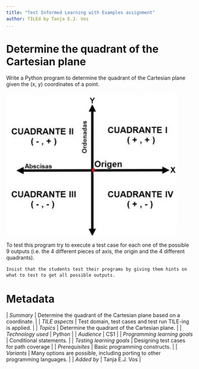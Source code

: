 ```yaml
---
title: "Test Informed Learning with Examples assignment"
author: TILEd by Tanja E.J. Vos
...
```


# Determine the quadrant of the Cartesian plane





Write a Python program to determine the quadrant of the Cartesian
plane given the (x, y) coordinates of a point.

![image](images/cuadrant.png)

To test this program try to execute a test case for each one of the
possible 9 outputs (i.e. the 4 different pieces of axis, the origin
and the 4 different quadrants).

```testruntile
Insist that the students test their programs by giving them hints on
what to test to get all possible outputs.
```

# Metadata

| *Summary*                     | Determine the quadrant of the Cartesian plane based on a coordinate. |
| *TILE aspects*                | Test domain, test cases and test run TILE-ing is applied. |
| *Topics*                      | Determine the quadrant of the Cartesian plane. |
| *Technology used*             | Python |
| *Audience*                    | CS1 |
| *Programming learning goals*  | Conditional statements. |
| *Testing learning goals*      | Designing test cases for path coverage |
| *Prerequisites*               | Basic programming constructs. |
| *Variants*                    | Many options are possible, including porting to other programming languages. | 
| *Added by*                    | Tanja E.J. Vos |   

